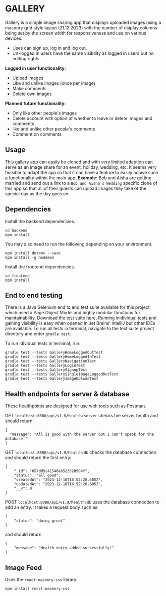 # GALLERY

Gallery is a simple image sharing app that displays uploaded images using a masonry grid style layout (21.12.2023) with the number of dsiplay columns being set by the screen width for responsiveness and use on various devices.

- Uses can sign up, log in and log out.
- Un-logged in users have the same visibility as logged in users but no editing rights

**Logged in user functionality:**

- Upload images
- Like and unlike images (once per image)
- Make comments
- Delete own images

**Planned future functionality:**

- Only like other people's images
- Delete account with option of whether to leave or delete images and comments
- like and unlike other people's comments
- Comment on comments
  
## Usage

This gallery app can easily be cloned and with very limited adaption can serve as an image share for an event, holiday, wedding, etc. It seems very feasible to adapt the app so that it can have a feature to easily achive such a functionality within the main app.
**Example:** Bob and Aisha are getting married and send out a link to a `Bob and Aisha's Wedding` specific clone of this app so that all of their guests can upload images they take of the special day as the day goes on.

## Dependencies

Install the backend dependencies.

```
cd backend
npm install
```

You may also need to run the following depending on your environment.

```
npm install dotenv --save
npm install -g nodemon
```

Install the frontend dependencies.

```
cd frontend
npm install
```

## End to end testing

There is a Java Selenium end to end test suite available for this project which used a Page Object Model and highly modular functions for maintainability.
Download the test suite [here](https://github.com/pablisch/gallery-app-automation-test-suite).
Running inidividual tests and gaining visibility is easy when opened in Jet Brains' IntelliJ but other IDEs are available.
To run all tests in terminal, navigate to the test suite project directory and enter `gradle test`.

To run idividual tests in terminal, run:
```
gradle test --tests GalleryHomeLoggedOutTest
gradle test --tests GalleryHomeLoggedInTest
gradle test --tests GalleryNavigationTest
gradle test --tests GalleryLoginTest
gradle test --tests GallerySignupTest
gradle test --tests GallerySingleImageLoggedOutTest
gradle test --tests GalleryImageUploadTest
```

## Health endpoints for server & database

These healthpoints are designed for use with tools such as Postman.

GET `localhost:8080/api/v1.0/health/server` checks the server health and should return:

```
{
  "message": "All is good with the server but I can't speak for the database."
}
```

GET `localhost:8080/api/v1.0/health/db` checks the database connection and should return the first entry:

```
{
    "_id": "657dd5c41540a6523328504f",
    "status": "all good",
    "createdAt": "2023-12-16T16:52:20.605Z",
    "updatedAt": "2023-12-16T16:52:20.605Z",
    "__v": 0
}
```

POST `localhost:8080/api/v1.0/health/db` uses the database connection to add an entry. It takes a request body such as:

```
{
    "status": "doing great"
}
```

and should return:

```
{
    "message": "Health entry added successfully!"
}
```

## Image Feed

Uses the `react-masonry-css` library.

```
npm install react-masonry-css
```
